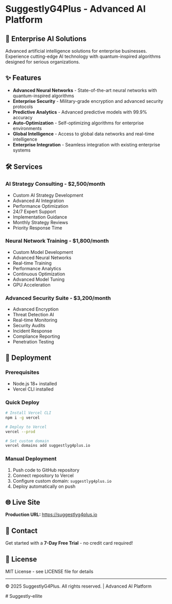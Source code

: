 # SuggestlyG4Plus - Advanced AI Platform

## 🚀 Enterprise AI Solutions

Advanced artificial intelligence solutions for enterprise businesses. Experience cutting-edge AI technology with quantum-inspired algorithms designed for serious organizations.

## ✨ Features

- **Advanced Neural Networks** - State-of-the-art neural networks with quantum-inspired algorithms
- **Enterprise Security** - Military-grade encryption and advanced security protocols
- **Predictive Analytics** - Advanced predictive models with 99.9% accuracy
- **Auto-Optimization** - Self-optimizing algorithms for enterprise environments
- **Global Intelligence** - Access to global data networks and real-time intelligence
- **Enterprise Integration** - Seamless integration with existing enterprise systems

## 🛠️ Services

### AI Strategy Consulting - $2,500/month
- Custom AI Strategy Development
- Advanced AI Integration
- Performance Optimization
- 24/7 Expert Support
- Implementation Guidance
- Monthly Strategy Reviews
- Priority Response Time

### Neural Network Training - $1,800/month
- Custom Model Development
- Advanced Neural Networks
- Real-time Training
- Performance Analytics
- Continuous Optimization
- Advanced Model Tuning
- GPU Acceleration

### Advanced Security Suite - $3,200/month
- Advanced Encryption
- Threat Detection AI
- Real-time Monitoring
- Security Audits
- Incident Response
- Compliance Reporting
- Penetration Testing

## 🚀 Deployment

### Prerequisites
- Node.js 18+ installed
- Vercel CLI installed

### Quick Deploy
```bash
# Install Vercel CLI
npm i -g vercel

# Deploy to Vercel
vercel --prod

# Set custom domain
vercel domains add suggestlyg4plus.io
```

### Manual Deployment
1. Push code to GitHub repository
2. Connect repository to Vercel
3. Configure custom domain: `suggestlyg4plus.io`
4. Deploy automatically on push

## 🌐 Live Site
**Production URL:** https://suggestlyg4plus.io

## 📧 Contact
Get started with a **7-Day Free Trial** - no credit card required!

## 📄 License
MIT License - see LICENSE file for details

---
© 2025 SuggestlyG4Plus. All rights reserved. | Advanced AI Platform

#   S u g g e s t l y - e l l i t e  
 